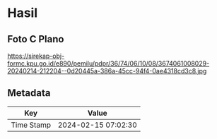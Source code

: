 # Hasil

## Foto C Plano

https://sirekap-obj-formc.kpu.go.id/e890/pemilu/pdpr/36/74/06/10/08/3674061008029-20240214-212204--0d20445a-386a-45cc-94f4-0ae4318cd3c8.jpg


## Metadata

| Key        | Value               |
| ---------- | ------------------- |
| Time Stamp | 2024-02-15 07:02:30 |



